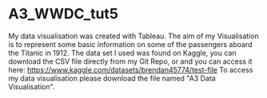 # A3_WWDC_tut5
My data visualisation was created with Tableau.
The aim of my Visualisation is to represent some basic information on some of the passengers aboard the Titanic in 1912. 
The data set I used was found on Kaggle, you can download the CSV file directly from my Git Repo, or and you can access it here: https://www.kaggle.com/datasets/brendan45774/test-file
To access my data visualisation please download the file named "A3 Data Visualisation".

